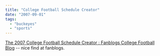 ```yaml
---
title: "College Football Schedule Creator"
date: "2007-09-01"
tags: 
  - "buckeyes"
  - "sports"
---
```


[The 2007 College Football Schedule Creator : Fanblogs College Football Blog](http://www.fanblogs.com/acc/007125.php "The 2007 College Football Schedule Creator : Fanblogs College Football Blog") -- nice find at fanblogs.
